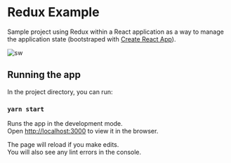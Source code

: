 # Redux Example

Sample project using Redux within a React application as a way to manage the application state (bootstraped with [Create React App](https://github.com/facebook/create-react-app)).

![sw](https://github.com/JohnnyBoy2103/redux-example/assets/50018245/a4e40160-2e81-4e0e-a6ba-e9ad8f6a750d)

## Running the app

In the project directory, you can run:

### `yarn start`

Runs the app in the development mode.\
Open [http://localhost:3000](http://localhost:3000) to view it in the browser.

The page will reload if you make edits.\
You will also see any lint errors in the console.
